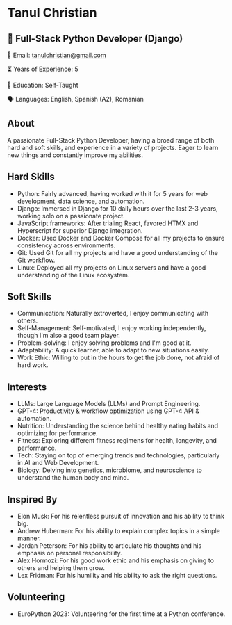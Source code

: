 # Tanul Christian

## 🎯 Full-Stack Python Developer (Django)

📧 Email: [tanulchristian@gmail.com](mailto:tanulchristian@gmail.com)

⏳ Years of Experience: 5

🔬 Education: Self-Taught

🗣️ Languages: English, Spanish (A2), Romanian

## About
A passionate Full-Stack Python Developer, having a broad range of both hard and soft skills, and experience in a variety of projects. Eager to learn new things and constantly improve my abilities.

## Hard Skills
* Python: Fairly advanced, having worked with it for 5 years for web development, data science, and automation.
* Django: Immersed in Django for 10 daily hours over the last 2-3 years, working solo on a passionate project.
* JavaScript frameworks: After trialing React, favored HTMX and Hyperscript for superior Django integration.
* Docker: Used Docker and Docker Compose for all my projects to ensure consistency across environments.
* Git: Used Git for all my projects and have a good understanding of the Git workflow.
* Linux: Deployed all my projects on Linux servers and have a good understanding of the Linux ecosystem.

## Soft Skills
* Communication: Naturally extroverted, I enjoy communicating with others.
* Self-Management: Self-motivated, I enjoy working independently, though I'm also a good team player.
* Problem-solving: I enjoy solving problems and I'm good at it.
* Adaptability: A quick learner, able to adapt to new situations easily.
* Work Ethic: Willing to put in the hours to get the job done, not afraid of hard work.

## Interests
* LLMs: Large Language Models (LLMs) and Prompt Engineering.
* GPT-4: Productivity & workflow optimization using GPT-4 API & automation.
* Nutrition: Understanding the science behind healthy eating habits and optimizing for performance.
* Fitness: Exploring different fitness regimens for health, longevity, and performance.
* Tech: Staying on top of emerging trends and technologies, particularly in AI and Web Development.
* Biology: Delving into genetics, microbiome, and neuroscience to understand the human body and mind.

## Inspired By
* Elon Musk: For his relentless pursuit of innovation and his ability to think big.
* Andrew Huberman: For his ability to explain complex topics in a simple manner.
* Jordan Peterson: For his ability to articulate his thoughts and his emphasis on personal responsibility.
* Alex Hormozi: For his good work ethic and his emphasis on giving to others and helping them grow.
* Lex Fridman: For his humility and his ability to ask the right questions.

## Volunteering
* EuroPython 2023: Volunteering for the first time at a Python conference.
